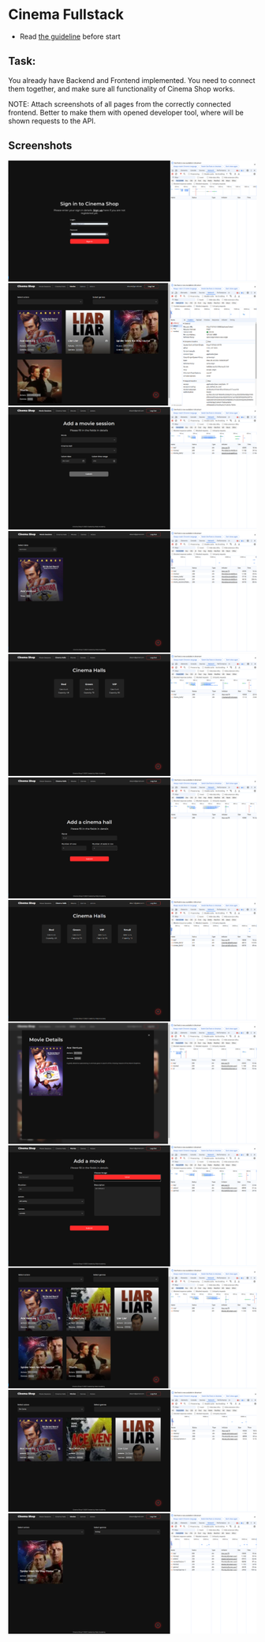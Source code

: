 # Cinema Fullstack

- Read [the guideline](https://github.com/mate-academy/py-task-guideline/blob/main/README.md) before start

## Task:

You already have Backend and Frontend implemented.
You need to connect them together, and make sure all functionality of Cinema Shop works.

NOTE: Attach screenshots of all pages from the correctly connected frontend. Better to make them with opened developer tool, where will be shown requests to the API.


## Screenshots

![Screenshot 1](screenshots/1.png)
![Screenshot 2](screenshots/2.png)
![Screenshot 3](screenshots/3.png)
![Screenshot 4](screenshots/4.png)
![Screenshot 5](screenshots/5.png)
![Screenshot 6](screenshots/6.png)
![Screenshot 7](screenshots/7.png)
![Screenshot 8](screenshots/8.png)
![Screenshot 9](screenshots/9.png)
![Screenshot 10](screenshots/10.png)
![Screenshot 11](screenshots/11.png)
![Screenshot 12](screenshots/12.png)
